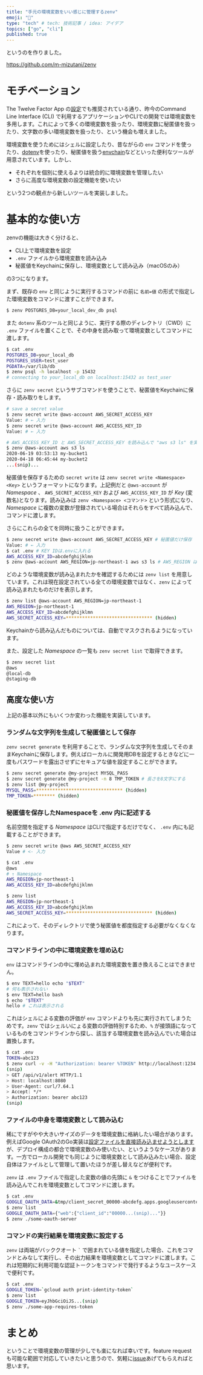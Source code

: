 ```yaml
---
title: "手元の環境変数をいい感じに管理するzenv"
emoji: "📂"
type: "tech" # tech: 技術記事 / idea: アイデア
topics: ["go", "cli"]
published: true
---
```


というのを作りました。

https://github.com/m-mizutani/zenv

# モチベーション

The Twelve Factor App の[設定](https://12factor.net/config)でも推奨されている通り、昨今のCommand Line Interface (CLI) で利用するアプリケーションやCLIでの開発では環境変数を多用します。これによって多くの環境変数を扱ったり、環境変数に秘匿値を扱ったり、文字数の多い環境変数を扱ったり、という機会も増えました。

環境変数を使うためにはシェルに設定したり、昔ながらの `env` コマンドを使ったり、[dotenv](https://www.npmjs.com/package/dotenv)を使ったり、秘匿値を扱う[envchain](https://github.com/sorah/envchain)などといった便利なツールが用意されています。しかし、

- それぞれを個別に使えるよりは統合的に環境変数を管理したい
- さらに高度な環境変数の設定機能を使いたい

という2つの観点から新しいツールを実装しました。

# 基本的な使い方

zenvの機能は大きく分けると、

- CLI上で環境変数を設定
- `.env` ファイルから環境変数を読み込み
- 秘匿値をKeychainに保存し、環境変数として読み込み（macOSのみ）

の3つになります。

まず、既存の `env` と同じように実行するコマンドの前に `名前=値` の形式で指定した環境変数をコマンドに渡すことができます。

```sh
$ zenv POSTGRES_DB=your_local_dev_db psql
```

また `dotenv` 系のツールと同じように、実行する際のディレクトリ（CWD）に `.env` ファイルを置くことで、その中身を読み取って環境変数としてコマンドに渡します。

```sh
$ cat .env
POSTGRES_DB=your_local_db
POSTGRES_USER=test_user
PGDATA=/var/lib/db
$ zenv psql -h localhost -p 15432
# connecting to your_local_db on localhost:15432 as test_user
```

さらに `zenv secret` というサブコマンドを使うことで、秘匿値をKeychainに保存・読み取りをします。

```sh
# save a secret value
$ zenv secret write @aws-account AWS_SECRET_ACCESS_KEY
Value: # ← 入力
$ zenv secret write @aws-account AWS_ACCESS_KEY_ID
Value: # ← 入力

# AWS_ACCESS_KEY_ID と AWS_SECRET_ACCESS_KEY を読み込んで "aws s3 ls" を実行する
$ zenv @aws-account aws s3 ls
2020-06-19 03:53:13 my-bucket1
2020-04-18 06:45:44 my-bucket2
...(snip)...
```

秘匿値を保存するための `secret write` は `zenv secret write <Namespace> <Key>` というフォーマットになります。上記例だと `@aws-account` が *Namespace* 、 `AWS_SECRET_ACCESS_KEY` および `AWS_ACCESS_KEY_ID` が *Key* (変数名)となります。読み込みは `zenv <Namespace> <コマンド>` という形式になり、*Namespace* に複数の変数が登録されている場合はそれらをすべて読み込んで、コマンドに渡します。

さらにこれらの全てを同時に扱うことができます。

```sh
$ zenv secret write @aws-account AWS_SECRET_ACCESS_KEY # 秘匿値だけ保存
Value: # ← 入力
$ cat .env # KEY IDは.envに入れる
AWS_ACCESS_KEY_ID=abcdefghijklmn
$ zenv @aws-account AWS_REGION=jp-northeast-1 aws s3 ls # AWS_REGION はCLIで設定
```

どのような環境変数が読み込まれたかを確認するためには `zenv list` を用意しています。これは現在設定されている全ての環境変数ではなく、`zenv` によって読み込まれたものだけを表示します。

```sh
$ zenv list @aws-account AWS_REGION=jp-northeast-1
AWS_REGION=jp-northeast-1
AWS_ACCESS_KEY_ID=abcdefghijklmn
AWS_SECRET_ACCESS_KEY=******************************** (hidden)
```

Keychainから読み込んだものについては、自動でマスクされるようになっています。

また、設定した *Namespace* の一覧も `zenv secret list` で取得できます。

```sh
$ zenv secret list
@aws
@local-db
@staging-db
```

## 高度な使い方

上記の基本以外にもいくつか変わった機能を実装しています。

### ランダムな文字列を生成して秘匿値として保存

`zenv secret generate` を利用することで、ランダムな文字列を生成してそのままKeychainに保存します。例えばローカルに開発用DBを設定するときなどに一度もパスワードを露出させずにセキュアな値を設定することができます。

```sh
$ zenv secret generate @my-project MYSQL_PASS
$ zenv secret generate @my-project -n 8 TMP_TOKEN # 長さを8文字にする
$ zenv list @my-project
MYSQL_PASS=******************************** (hidden)
TMP_TOKEN=******** (hidden)
```

### 秘匿値を保存したNamespaceを .env 内に記述する

名前空間を指定する *Namespace* はCLIで指定するだけでなく、 `.env` 内にも記載することができます。

```sh
$ zenv secret write @aws AWS_SECRET_ACCESS_KEY
Value # <- 入力

$ cat .env
@aws
# ↑ Namespace
AWS_REGION=jp-northeast-1
AWS_ACCESS_KEY_ID=abcdefghijklmn

$ zenv list
AWS_REGION=jp-northeast-1
AWS_ACCESS_KEY_ID=abcdefghijklmn
AWS_SECRET_ACCESS_KEY=******************************** (hidden)
```

これによって、そのディレクトリで使う秘匿値を都度指定する必要がなくなくなります。

### コマンドラインの中に環境変数を埋め込む

`env` はコマンドラインの中に埋め込まれた環境変数を置き換えることはできません。

```sh
$ env TEXT=hello echo "$TEXT"
# 何も表示されない
$ env TEXT=hello bash
$ echo "$TEXT"
hello # これは表示される
```

これはシェルによる変数の評価が `env` コマンドよりも先に実行されてしまうためです。`zenv` ではシェルいにょる変数の評価特別するため、`%` が接頭語になっているものをコマンドラインから探し、該当する環境変数を読み込んでいた場合は置換します。

```sh
$ cat .env
TOKEN=abc123
$ zenv curl -v -H "Authorization: bearer %TOKEN" http://localhost:1234
(snip)
> GET /api/v1/alert HTTP/1.1
> Host: localhost:8080
> User-Agent: curl/7.64.1
> Accept: */*
> Authorization: bearer abc123
(snip)
```

### ファイルの中身を環境変数として読み込む

稀にですがやや大きいサイズのデータを環境変数に格納したい場合があります。例えばGoogle OAuth2のGo実装は[設定ファイルを直接読み込ませようとします](https://pkg.go.dev/golang.org/x/oauth2/google#CredentialsFromJSON)が、デプロイ構成の都合で環境変数のみ使いたい、というようなケースがあります。一方でローカル開発でも同じように環境変数として読み込みたい場合、設定自体はファイルとして管理して置いたほうが差し替えなどが便利です。

`zenv` は `.env` ファイルで指定した変数の値の先頭に `&` をつけることでファイルを読み込んでこれを環境変数としてコマンドに渡します。

```sh
$ cat .env
GOOGLE_OAUTH_DATA=&tmp/client_secret_00000-abcdefg.apps.googleusercontent.com.json
$ zenv list
GOOGLE_OAUTH_DATA={"web":{"client_id":"00000...(snip)..."}}
$ zenv ./some-oauth-server
```

### コマンドの実行結果を環境変数に設定する

`zenv` は両端がバッククオート `` ` `` で囲まれている値を指定した場合、これをコマンドとみなして実行し、その出力結果を環境変数としてコマンドに渡します。これは短期的に利用可能な認証トークンをコマンドで発行するようなユースケースで便利です。

```sh
$ cat .env
GOOGLE_TOKEN=`gcloud auth print-identity-token`
$ zenv list
GOOGLE_TOKEN=eyJhbGciOiJS...(snip)
$ zenv ./some-app-requires-token
```

# まとめ

ということで環境変数の管理が少しでも楽になれば幸いです。feature requestも可能な範囲で対応していきたいと思うので、気軽に[issue](https://github.com/m-mizutani/zenv/issues/new?labels=enhancement)あげてもらえればと思います。

